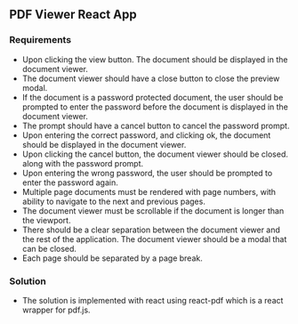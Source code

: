 
## PDF Viewer React App

### Requirements
- Upon clicking the view button. The document should be displayed in the document viewer.
- The document viewer should have a close button to close the preview modal.
- If the document is a password protected document, the user should be prompted to enter the password before the document is displayed in the document viewer.
- The prompt should have a cancel button to cancel the password prompt. 
- Upon entering the correct password, and clicking ok, the document should be displayed in the document viewer.
- Upon clicking the cancel button, the document viewer should be closed. along with the password prompt.
- Upon entering the wrong password, the user should be prompted to enter the password again.
- Multiple page documents must be rendered with page numbers, with ability to navigate to the next and previous pages.
- The document viewer must be scrollable if the document is longer than the viewport.
- There should be a clear separation between the document viewer and the rest of the application. The document viewer should be a modal that can be closed.
- Each page should be separated by a page break.

### Solution
- The solution is implemented with react using react-pdf which is a react wrapper for pdf.js.